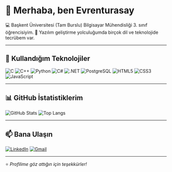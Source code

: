 # 👋 Merhaba, ben Evrenturasay

💻 Başkent Üniversitesi (Tam Burslu) Bilgisayar Mühendisliği 3. sınıf öğrencisiyim.
🚀 Yazılım geliştirme yolculuğumda birçok dil ve teknolojide tecrübem var.

---

## 🔧 Kullandığım Teknolojiler

![C](https://img.shields.io/badge/C-A8B9CC?style=for-the-badge&logo=c&logoColor=white)
![C++](https://img.shields.io/badge/C++-00599C?style=for-the-badge&logo=cplusplus&logoColor=white)
![Python](https://img.shields.io/badge/Python-3776AB?style=for-the-badge&logo=python&logoColor=white)
![C#](https://img.shields.io/badge/C%23-239120?style=for-the-badge&logo=csharp&logoColor=white)
![.NET](https://img.shields.io/badge/.NET-512BD4?style=for-the-badge&logo=dotnet&logoColor=white)
![PostgreSQL](https://img.shields.io/badge/PostgreSQL-316192?style=for-the-badge&logo=postgresql&logoColor=white)
![HTML5](https://img.shields.io/badge/HTML5-E34F26?style=for-the-badge&logo=html5&logoColor=white)
![CSS3](https://img.shields.io/badge/CSS3-1572B6?style=for-the-badge&logo=css3&logoColor=white)
![JavaScript](https://img.shields.io/badge/JavaScript-F7DF1E?style=for-the-badge&logo=javascript&logoColor=black)

---

## 📊 GitHub İstatistiklerim

![GitHub Stats](https://github-readme-stats.vercel.app/api?username=evrenturasay&show_icons=true&theme=tokyonight)
![Top Langs](https://github-readme-stats.vercel.app/api/top-langs/?username=evrenturasay&layout=compact&theme=tokyonight)

---

## 📫 Bana Ulaşın
[![LinkedIn](https://img.shields.io/badge/LinkedIn-0A66C2?style=for-the-badge&logo=linkedin&logoColor=white)](https://www.linkedin.com/in/evrenturasay/)
[![Gmail](https://img.shields.io/badge/Gmail-D14836?style=for-the-badge&logo=gmail&logoColor=white)](mailto:evrenturasay@gmail.com)

---

⭐ _Profilime göz attığın için teşekkürler!_

